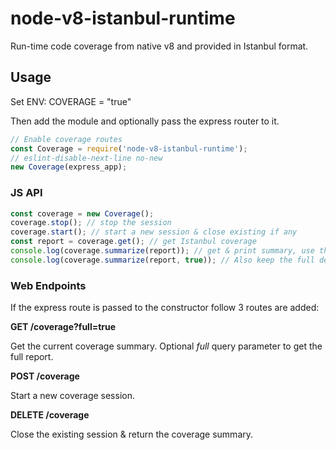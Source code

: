# node-v8-istanbul-runtime
Run-time code coverage from native v8 and provided in Istanbul format.

## Usage

Set ENV: COVERAGE = "true"

Then add the module and optionally pass the express router to it.

```javascript
// Enable coverage routes
const Coverage = require('node-v8-istanbul-runtime');
// eslint-disable-next-line no-new
new Coverage(express_app);
```

### JS API

```javascript
const coverage = new Coverage();
coverage.stop(); // stop the session
coverage.start(); // start a new session & close existing if any
const report = coverage.get(); // get Istanbul coverage
console.log(coverage.summarize(report)); // get & print summary, use the last generated reports by default
console.log(coverage.summarize(report, true)); // Also keep the full details
```

### Web Endpoints

If the express route is passed to the constructor follow 3 routes are added:

**GET /coverage?full=true**

Get the current coverage summary.
Optional _full_ query parameter to get the full report.

**POST /coverage**

Start a new coverage session.

**DELETE /coverage**

Close the existing session & return the coverage summary.
